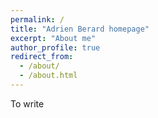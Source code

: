 ```yaml
---
permalink: /
title: "Adrien Berard homepage"
excerpt: "About me"
author_profile: true
redirect_from: 
  - /about/
  - /about.html
---
```


To write